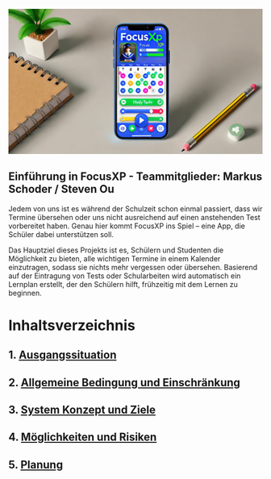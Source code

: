 ![FocusXP](/Img/focus_logo1.png)

## Einführung in FocusXP - Teammitglieder: Markus Schoder / Steven Ou

Jedem von uns ist es während der Schulzeit schon einmal passiert, dass wir Termine übersehen oder uns nicht ausreichend auf einen anstehenden Test vorbereitet haben. Genau hier kommt FocusXP ins Spiel – eine App, die Schüler dabei unterstützen soll.

Das Hauptziel dieses Projekts ist es, Schülern und Studenten die Möglichkeit zu bieten, alle wichtigen Termine in einem Kalender einzutragen, sodass sie nichts mehr vergessen oder übersehen. Basierend auf der Eintragung von Tests oder Schularbeiten wird automatisch ein Lernplan erstellt, der den Schülern hilft, frühzeitig mit dem Lernen zu beginnen.

# Inhaltsverzeichnis

## 1. [Ausgangssituation](/Workspace/Ausgangssituation.md) 
## 2. [Allgemeine Bedingung und Einschränkung](/Workspace/Allgemeine-Bedingungen-Und-Einschränkungen.md)
## 3. [System Konzept und Ziele](/Workspace/Systemkonzept-Und-Ziele.md)
## 4. [Möglichkeiten und Risiken](/Workspace/Möglichkeiten-Und-Risiken.md)
## 5. [Planung](/Workspace/Planung.md)

